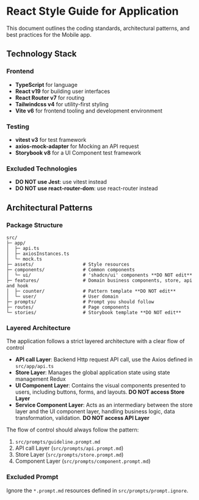 # React Style Guide for Application

This document outlines the coding standards, architectural patterns, and best practices for the Mobile app.

## Technology Stack

### Frontend

- **TypeScript** for language
- **React v19** for building user interfaces
- **React Router v7** for routing
- **Tailwindcss v4** for utility-first styling
- **Vite v6** for frontend tooling and development environment

### Testing

- **vitest v3** for test framework
- **axios-mock-adapter** for Mocking an API request
- **Storybook v8** for a UI Component test framework

### Excluded Technologies

- **DO NOT use Jest**: use vitest instead
- **DO NOT use react-router-dom**: use react-router instead 

## Architectural Patterns

### Package Structure

```
src/
├─ app/
│  ├─ api.ts
│  ├─ axiosInstances.ts
│  └─ mock.ts
├─ assets/                  # Style resources
├─ components/              # Common components
│  └─ ui/                   # 'shadcn/ui' components **DO NOT edit**
├─ features/                # Domain business components, store, api and hook
│  ├─ counter/              # Pattern template **DO NOT edit**
│  └─ user/                 # User domain
├─ prompts/                 # Prompt you should follow
├─ routes/                  # Page components
└─ stories/                 # Storybook template **DO NOT edit**
```

### Layered Architecture

The application follows a strict layered architecture with a clear flow of control

- **API call Layer**: Backend Http request API call, use the Axios defined in `src/app/api.ts`
- **Store Layer**: Manages the global application state using state management Redux
- **UI Component Layer**: Contains the visual components presented to users, including buttons, forms, and layouts.
  **DO NOT access Store Layer**
- **Service Component Layer**: Acts as an intermediary between the store layer and the UI component layer, handling business logic, data transformation, validation.
  **DO NOT access API Layer**

The flow of control should always follow the pattern:

1. `src/prompts/guideline.prompt.md`
2. API call Layer (`src/prompts/api.prompt.md`)
3. Store Layer (`src/prompts/store.prompt.md`)
4. Component Layer (`src/prompts/component.prompt.md`)

### Excluded Prompt

Ignore the `*.prompt.md` resources defined in `src/prompts/prompt.ignore`.
